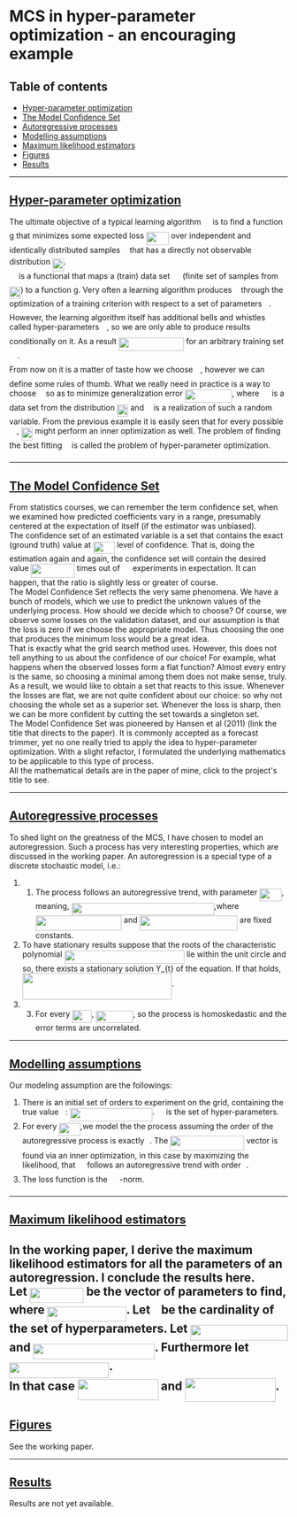 # MCS in hyper-parameter optimization - an encouraging example

## Table of contents

* [Hyper-parameter optimization](#hyper-parameter-optimization)
* [The Model Confidence Set](#the-model-confidence-set)
* [Autoregressive processes](#autoregressive-processes)
* [Modelling assumptions](#modelling-assumptions)
* [Maximum likelihood estimators](#maximum-likelihood-estimators)
* [Figures](#figures)
* [Results](#results)
---

## [Hyper-parameter optimization](https://en.wikipedia.org/wiki/Hyperparameter_optimization)

The ultimate objective of a typical learning algorithm <img src="svgs/7651ba0e8e29ee7537841a819041a172.svg?invert_in_darkmode" align=middle width=13.12555859999999pt height=22.465723500000017pt/> is to find a function g that minimizes some expected loss
<img src="svgs/4ebc527357ad84ef102eae6f59aae243.svg?invert_in_darkmode" align=middle width=41.01552839999999pt height=24.65753399999998pt/> over independent and identically distributed samples <img src="svgs/332cc365a4987aacce0ead01b8bdcc0b.svg?invert_in_darkmode" align=middle width=9.39498779999999pt height=14.15524440000002pt/> that has a directly not observable distribution <img src="svgs/db64baa2c720cc025301b17b18cd2f3b.svg?invert_in_darkmode" align=middle width=20.37901634999999pt height=22.465723500000017pt/>.
<br>
<img src="svgs/7651ba0e8e29ee7537841a819041a172.svg?invert_in_darkmode" align=middle width=13.12555859999999pt height=22.465723500000017pt/> is a functional that maps a (train) data set <img src="svgs/cbfb1b2a33b28eab8a3e59464768e810.svg?invert_in_darkmode" align=middle width=14.908688849999992pt height=22.465723500000017pt/> (finite set of samples from <img src="svgs/db64baa2c720cc025301b17b18cd2f3b.svg?invert_in_darkmode" align=middle width=20.37901634999999pt height=22.465723500000017pt/>) to a function g.
Very often a learning algorithm produces <img src="svgs/3cf4fbd05970446973fc3d9fa3fe3c41.svg?invert_in_darkmode" align=middle width=8.430376349999989pt height=14.15524440000002pt/> through the optimization of a training criterion with respect to a set of parameters
<img src="svgs/27e556cf3caa0673ac49a8f0de3c73ca.svg?invert_in_darkmode" align=middle width=8.17352744999999pt height=22.831056599999986pt/>. However, the learning algorithm itself has additional bells and whistles called hyper-parameters <img src="svgs/fd8be73b54f5436a5cd2e73ba9b6bfa9.svg?invert_in_darkmode" align=middle width=9.58908224999999pt height=22.831056599999986pt/>,
so we are only able to produce results conditionally on it. As a result <img src="svgs/7ec65d83892a59b9f70290cdb4b7cccd.svg?invert_in_darkmode" align=middle width=118.16335739999998pt height=24.65753399999998pt/> for an arbitrary
training set <img src="svgs/cbfb1b2a33b28eab8a3e59464768e810.svg?invert_in_darkmode" align=middle width=14.908688849999992pt height=22.465723500000017pt/>.
<br>
From now on it is a matter of taste how we choose <img src="svgs/fd8be73b54f5436a5cd2e73ba9b6bfa9.svg?invert_in_darkmode" align=middle width=9.58908224999999pt height=22.831056599999986pt/>, however we can define some rules of thumb. What we really need in
practice is a way to choose <img src="svgs/fd8be73b54f5436a5cd2e73ba9b6bfa9.svg?invert_in_darkmode" align=middle width=9.58908224999999pt height=22.831056599999986pt/> so as to minimize generalization error <img src="svgs/9202c931880bf0ea6b6d511883df3423.svg?invert_in_darkmode" align=middle width=85.38434354999998pt height=24.65753399999998pt/>,
where <img src="svgs/cbfb1b2a33b28eab8a3e59464768e810.svg?invert_in_darkmode" align=middle width=14.908688849999992pt height=22.465723500000017pt/> is a data set from the distribution <img src="svgs/db64baa2c720cc025301b17b18cd2f3b.svg?invert_in_darkmode" align=middle width=20.37901634999999pt height=22.465723500000017pt/> and <img src="svgs/332cc365a4987aacce0ead01b8bdcc0b.svg?invert_in_darkmode" align=middle width=9.39498779999999pt height=14.15524440000002pt/> is a realization of such a random variable. From the previous example
it is easily seen that for every possible <img src="svgs/fd8be73b54f5436a5cd2e73ba9b6bfa9.svg?invert_in_darkmode" align=middle width=9.58908224999999pt height=22.831056599999986pt/> , <img src="svgs/d27471ed880eb3004e845538e7587928.svg?invert_in_darkmode" align=middle width=20.922410849999988pt height=22.465723500000017pt/> might perform an inner optimization as well.
The problem of finding the best fitting <img src="svgs/fd8be73b54f5436a5cd2e73ba9b6bfa9.svg?invert_in_darkmode" align=middle width=9.58908224999999pt height=22.831056599999986pt/> is called the problem of hyper-parameter optimization.

---
## [The Model Confidence Set](https://onlinelibrary.wiley.com/doi/abs/10.3982/ECTA5771)
From statistics courses, we can remember the term confidence set, when we examined how predicted coefficients vary in a range, presumably centered at the expectation of itself (if the estimator was unbiased). <br>
The confidence set of an estimated variable is a set that contains the exact (ground truth) value at <img src="svgs/900d920909b4893be83c15f105c8ae1c.svg?invert_in_darkmode" align=middle width=38.88690464999999pt height=21.18721440000001pt/> level of confidence. That is, doing the estimation again and again, the confidence set will contain the desired value <img src="svgs/491e875b4a4bb3841311497d528e1332.svg?invert_in_darkmode" align=middle width=78.54428174999998pt height=24.65753399999998pt/> times out of <img src="svgs/f9c4988898e7f532b9f826a75014ed3c.svg?invert_in_darkmode" align=middle width=14.99998994999999pt height=22.465723500000017pt/> experiments in expectation. It can happen, that the ratio is slightly less or greater of course.
<br>
The Model Confidence Set reflects the very same phenomena. We have a bunch of models, which we use to predict the unknown values of the underlying process. How should we decide which to choose? Of course, we observe some losses on the validation dataset, and our assumption is that the loss is zero if we choose the appropriate model. Thus choosing the one that produces the minimum loss would be a great idea.
<br>
That is exactly what the grid search method uses. However, this does not tell anything to us about the confidence of our choice! For example, what happens when the observed losses form a flat function? Almost every entry is the same, so choosing a minimal among them does not make sense, truly.
<br>
As a result, we would like to obtain a set that reacts to this issue. Whenever the losses are flat, we are not quite confident about our choice: so why not choosing the whole set as a superior set. Whenever the loss is sharp, then we can be more confident by cutting the set towards a singleton set.
<br>
The Model Confidence Set was pioneered by Hansen et al (2011) (link the title that directs to the paper). It is commonly accepted as a forecast trimmer, yet no one really tried to apply the idea to hyper-parameter optimization. With a slight refactor, I formulated the underlying mathematics to be applicable to this type of process.
<br>
 All the mathematical details are in the paper of mine, click to the project's title to see.

---
## [Autoregressive processes](https://en.wikipedia.org/wiki/Autoregressive_model)

To shed light on the greatness of the MCS, I have chosen to model an autoregression. Such a process has very interesting properties, which are
discussed in the working paper.
An autoregression is a special type of a discrete stochastic model, i.e.:
1. 1. The process follows an autoregressive trend, with parameter <img src="svgs/11e61a359d52e3bfa3ec5181155ae86a.svg?invert_in_darkmode" align=middle width=40.233883799999994pt height=22.648391699999998pt/>, meaning, <img src="svgs/d234ba5ba657a1cc39a47519278e0836.svg?invert_in_darkmode" align=middle width=258.10724939999994pt height=22.831056599999986pt/>,where <img src="svgs/0873212143ac1e5a70429ffaf2a064b3.svg?invert_in_darkmode" align=middle width=155.77262249999998pt height=26.76175259999998pt/> and <img src="svgs/f124b6dc8c466a019ebc0074531368e0.svg?invert_in_darkmode" align=middle width=176.87873609999997pt height=26.76175259999998pt/> are fixed constants.
2. To have stationary results suppose that the roots of the characteristic polynomial <img src="svgs/377c0952351dc741fc3b9e4ee16ab167.svg?invert_in_darkmode" align=middle width=217.42239419999996pt height=24.65753399999998pt/> lie within the unit circle and so, there exists a stationary solution Y_{t} of the equation. If that holds, <img src="svgs/b1aa42c312b171936c1c367a558ffd06.svg?invert_in_darkmode" align=middle width=270.63248684999996pt height=47.67709980000001pt/>.
3. 3. For every <img src="svgs/d1a177d007705974655aecd1ffe42d4c.svg?invert_in_darkmode" align=middle width=35.29127414999999pt height=22.831056599999986pt/>, <img src="svgs/2051930497302ad0342da3215a011b9b.svg?invert_in_darkmode" align=middle width=66.83976419999999pt height=22.648391699999998pt/>, so the process is homoskedastic and the error terms are uncorrelated.
---

## [Modelling assumptions]()
Our modeling assumption are the followings:
1. There is an initial set of orders to experiment on the grid, containing the true value <img src="svgs/2ec6e630f199f589a2402fdf3e0289d5.svg?invert_in_darkmode" align=middle width=8.270567249999992pt height=14.15524440000002pt/>: <img src="svgs/a928308a1aa07e4be1b664615ae8405e.svg?invert_in_darkmode" align=middle width=149.2844496pt height=24.65753399999998pt/>. <img src="svgs/03c54486f0c18b8e265a9c922d83ad33.svg?invert_in_darkmode" align=middle width=12.78544904999999pt height=22.465723500000017pt/> is the set of hyper-parameters.
2. For every <img src="svgs/ec46dcb4a9298f51e7144dcb01eb8483.svg?invert_in_darkmode" align=middle width=38.53981394999999pt height=22.465723500000017pt/>,we model the the process assuming the order of the autoregressive process is exactly <img src="svgs/77a3b857d53fb44e33b53e4c8b68351a.svg?invert_in_darkmode" align=middle width=5.663225699999989pt height=21.68300969999999pt/>. The <img src="svgs/617ed95c38080f78ef0676365c36582f.svg?invert_in_darkmode" align=middle width=133.83051659999998pt height=27.6567522pt/> vector is found via an inner optimization, in this case by maximizing the likelihood, that <img src="svgs/91aac9730317276af725abd8cef04ca9.svg?invert_in_darkmode" align=middle width=13.19638649999999pt height=22.465723500000017pt/> follows an autoregressive trend with order <img src="svgs/77a3b857d53fb44e33b53e4c8b68351a.svg?invert_in_darkmode" align=middle width=5.663225699999989pt height=21.68300969999999pt/>.
3. The loss function is the <img src="svgs/394a677fe2755b93c575dfb3eeb8c276.svg?invert_in_darkmode" align=middle width=17.73978854999999pt height=22.465723500000017pt/>-norm.

---
## [Maximum likelihood estimators]()

In the working paper, I derive the maximum likelihood estimators for all the parameters of an autoregression.
I conclude the results here. <br>
Let <img src="svgs/7c731ec0dbeddc962abc9c743c64fbbf.svg?invert_in_darkmode" align=middle width=97.35703724999999pt height=27.6567522pt/> be the vector of parameters to find, where <img src="svgs/82416777084f3ab0ab11c1de26de5ea9.svg?invert_in_darkmode" align=middle width=142.69927814999997pt height=27.6567522pt/>.
Let <img src="svgs/55a049b8f161ae7cfeb0197d75aff967.svg?invert_in_darkmode" align=middle width=9.86687624999999pt height=14.15524440000002pt/> be the cardinality of the set of hyperparameters. Let <img src="svgs/c412b371cf52c0a890baf7d01bfc506d.svg?invert_in_darkmode" align=middle width=175.82162399999999pt height=27.6567522pt/> and <img src="svgs/058501d883680bef9b6d430b1778e0aa.svg?invert_in_darkmode" align=middle width=219.78238094999995pt height=27.6567522pt/>. Furthermore let <img src="svgs/18af9f618583576c228a72d9712da005.svg?invert_in_darkmode" align=middle width=180.37616849999998pt height=27.6567522pt/>.
<br>
In that case <img src="svgs/d1bc722dfb2752bd7fd4aebcce4e2d22.svg?invert_in_darkmode" align=middle width=145.88814735pt height=38.245416pt/> and <img src="svgs/9a4564bc719354a8852c5724dc27df22.svg?invert_in_darkmode" align=middle width=163.7911341pt height=43.0457412pt/>.
---

## [Figures]()

See the working paper.

---
## [Results]()

Results are not yet available.
